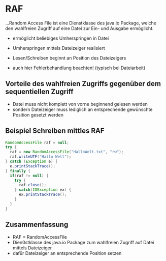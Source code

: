 # RAF

...Random Access File ist eine Dienstklasse des java.io Package, welche den wahlfreien Zugriff auf eine Datei zur Ein- und Ausgabe ermöglicht.

- ermöglicht beliebiges Umherspringen in Datei
- Umherspringen mittels Dateizeiger realisiert
- Lesen/Schreiben beginnt an Position des Dateizeigers

- auch hier Fehlerbehandlung beachten! (typisch bei Dateiarbeit)

## Vorteile des wahlfreien Zugriffs gegenüber dem sequentiellen Zugriff

- Datei muss nicht komplett von vorne beginnend gelesen werden
- sondern Dateizeiger muss lediglich an entsprechende gewünschte Position gesetzt werden

## Beispiel Schreiben mittles RAF

```java
RandomAccessFile raf = null;
try {
  raf = new RandomAccessFile("HalloWelt.txt", "rw");
  raf.writeUTF("Hallo Welt");
} catch (Exception e) {
  e.printStackTrace();
} finally {
  if(raf != null) {
    try {
      raf.close();
    } catch(IOException ex) {
      ex.printStackTrace();
    }
  }
}
```

## Zusammenfassung

- RAF = RandomAccessFile
- Dien0stklasse des java.io Package zum wahlfreien Zugriff auf Datei mittels Dateizeiger
- dafür Dateizeiger an entsprechende Position setzen
